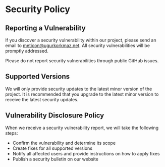 # Security Policy

## Reporting a Vulnerability

If you discover a security vulnerability within our project, please send an email to [meticon@ugurkorkmaz.net](mailto:job+meticon@ugurkorkmaz.net). All security vulnerabilities will be promptly addressed.

Please do not report security vulnerabilities through public GitHub issues.

## Supported Versions

We will only provide security updates to the latest minor version of the project. It is recommended that you upgrade to the latest minor version to receive the latest security updates.

## Vulnerability Disclosure Policy

When we receive a security vulnerability report, we will take the following steps:

- Confirm the vulnerability and determine its scope
- Create fixes for all supported versions
- Notify all affected users and provide instructions on how to apply fixes
- Publish a security bulletin on our website
